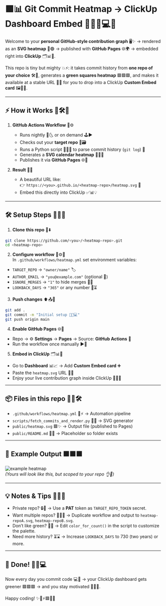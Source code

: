 # 🟩📊 Git Commit Heatmap → ClickUp Dashboard Embed 🚀✨🔥💻💡

Welcome to your **personal GitHub-style contribution graph** 🖥️✨ → rendered as an **SVG heatmap** 🎨🟢 → published with **GitHub Pages** 🌐🌍 → embedded right into **ClickUp** 🗂️📊💪.  

This repo is tiny but mighty 💥⚡: it takes commit history from **one repo of your choice** 🛠️🔧, generates a **green squares heatmap** 🟩🟩🟩, and makes it available at a stable URL 🔗🌈 for you to drop into a ClickUp **Custom Embed card** 🖼️📌🎯.

---

## ⚡ How it Works 🤖🛠️📅

1. **GitHub Actions Workflow** 🤖⚙️  
   - Runs nightly 🌙🌜 or on demand 🕹️▶️  
   - Checks out your **target repo** 📂🗃️  
   - Runs a Python script 🐍👨‍💻 to parse commit history (`git log`) 📜  
   - Generates a **SVG calendar heatmap** 📅✨🎨  
   - Publishes it via **GitHub Pages** 🌐🚀  

2. **Result** 🎯🥳  
   - A beautiful URL like:  
     👉 `https://<you>.github.io/<heatmap-repo>/heatmap.svg` 🌈  
   - Embed this directly into ClickUp ✅📊💡  

---

## 🛠️ Setup Steps 📝🔧🚦

1. **Clone this repo** 💾⬇️  
```bash
git clone https://github.com/<you>/<heatmap-repo>.git
cd <heatmap-repo>
```

2. **Configure workflow** 📝⚙️🔐  
In `.github/workflows/heatmap.yml` set environment variables:  
- `TARGET_REPO` → `"owner/name"` 🏷️  
- `AUTHOR_EMAIL` → `"you@example.com"` (optional 📧)  
- `IGNORE_MERGES` → `"1"` to hide merges 🙅‍♂️  
- `LOOKBACK_DAYS` → `"365"` or any number 📅⏳  

3. **Push changes** ⬆️📤🌟  
```bash
git add .
git commit -m "Initial setup 🌱✨💻"
git push origin main
```

4. **Enable GitHub Pages** 🌐🚀  
- Repo → ⚙️ **Settings** → **Pages** → Source: **GitHub Actions** 🔄  
- Run the workflow once manually ▶️💪  

5. **Embed in ClickUp** 🗂️📊🎉  
- Go to **Dashboard** 📊📈 → Add **Custom Embed card** ➕  
- Paste the `heatmap.svg` URL 🔗✨  
- Enjoy your live contribution graph inside ClickUp 🎉🥳🔥  

---

## 📦 Files in this repo 📂📝🛠️

- `.github/workflows/heatmap.yml` 🤖⚡ → Automation pipeline  
- `scripts/fetch_commits_and_render.py` 🐍📜 → SVG generator  
- `public/heatmap.svg` 🟩✨ → Output file (published to Pages)  
- `public/README.md` 📖📄 → Placeholder so folder exists  

---

## 🌈 Example Output 🟩🟩🟩

![example heatmap](https://github.githubassets.com/images/modules/profile/contributions/contributions.png)  
*(Yours will look like this, but scoped to your repo 👌🚀)*

---

## 💡 Notes & Tips 🧠📌💥

- Private repo? 🔒🔑 → Use a **PAT** token as `TARGET_REPO_TOKEN` secret.  
- Want multiple repos? 📂📂📂 → Duplicate workflow and output to `heatmap-repoA.svg`, `heatmap-repoB.svg`.  
- Don’t like green? 🎨🌈 → Edit `color_for_count()` in the script to customize the palette.  
- Need more history? ⏳⌛ → Increase `LOOKBACK_DAYS` to 730 (two years) or more.  

---

## 🎉 Done! 🥳🔥💻

Now every day you commit code 💻📜 → your ClickUp dashboard gets greener 🟩🟩🟩 → and you stay motivated 🚀🔥💪.  

Happy coding! ✨🐍⚡🟩🌟🎉
